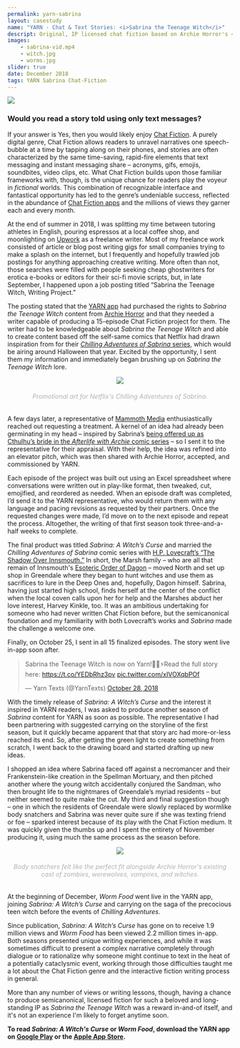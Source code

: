 ```yaml
---
permalink: yarn-sabrina
layout: casestudy
name: "YARN - Chat & Text Stories: <i>Sabrina the Teenage Witch</i>"
descript: Original, IP licensed chat fiction based on Archie Horror's <i>Chilling Adventures of Sabrina</i> written for Mammoth Media's <b>YARN</b> app.
images:
    - sabrina-vid.mp4
    - witch.jpg
    - worms.jpg
slider: true
date: December 2018
tags: YARN Sabrina Chat-Fiction
---
```

<div><img src="{{ site.baseurl }}/img/projects/{{ page.permalink }}/thumb-highdpi.jpg"></div>

### Would you read a story told using only text messages?

If your answer is Yes, then you would likely enjoy [Chat Fiction](https://en.wikipedia.org/wiki/Chat_fiction). A purely digital genre, Chat Fiction allows readers to unravel narratives one speech-bubble at a time by tapping along on their phones, and stories are often characterized by the same time-saving, rapid-fire elements that text messaging and instant messaging share – acronyms, gifs, emojis, soundbites, video clips, etc. What Chat Fiction builds upon those familiar frameworks with, though, is the unique chance for readers play the voyeur in <i>fictional</i> worlds. This combination of recognizable interface and fantastical opportunity has led to the genre’s undeniable success, reflected in the abundance of [Chat Fiction apps](https://www.makeuseof.com/tag/chat-stories-fiction-apps/) and the millions of views they garner each and every month.

At the end of summer in 2018, I was splitting my time between tutoring athletes in English, pouring espressos at a local coffee shop, and moonlighting on [Upwork](https://www.upwork.com/) as a freelance writer.  Most of my freelance work consisted of article or blog post writing gigs for small companies trying to make a splash on the internet, but I frequently and hopefully trawled job postings for anything approaching creative writing. More often than not, those searches were filled with people seeking cheap ghostwriters for erotica e-books or editors for their sci-fi movie scripts, but, in late September, I happened upon a job posting titled “Sabrina the Teenage Witch, Writing Project.”

The posting stated that the [YARN app](https://mammoth.la/apps) had purchased the rights to <i>Sabrina the Teenage Witch</i> content from [Archie Horror](https://store.archiecomics.com/collections/archie-horror) and that they needed a writer capable of producing a 15-episode Chat Fiction project for them. The writer had to be knowledgeable about <i>Sabrina the Teenage Witch</i> and able to create content based off the self-same comics that Netflix had drawn inspiration from for their [<i>Chilling Adventures of Sabrina</i> series](https://www.imdb.com/title/tt7569592/), which would be airing around Halloween that year. Excited by the opportunity, I sent them my information and immediately began brushing up on <i>Sabrina the Teenage Witch</i> lore.

<center><div><img src="{{ site.baseurl }}/img/projects/{{ page.permalink }}/netflix-promo.jpg"></div>
<span style="color:#b2b2b2"><h6>Promotional art for Netflix's <i>Chilling Adventures of Sabrina.</i></h6></span></center>

A few days later, a representative of [Mammoth Media](https://mammoth.la/) enthusiastically reached out requesting a treatment. A kernel of an idea had already been germinating in my head – inspired by Sabrina’s [being offered up as Cthulhu’s bride in the <i>Afterlife with Archie</i> comic series](https://en.wikipedia.org/wiki/Afterlife_with_Archie) – so I sent it to the representative for their appraisal. With their help, the idea was refined into an elevator pitch, which was then shared with Archie Horror, accepted, and commissioned by YARN.

Each episode of the project was built out using an Excel spreadsheet where conversations were written out in play-like format, then tweaked, cut, emojified, and reordered as needed. When an episode draft was completed, I’d send it to the YARN representative, who would return them with any language and pacing revisions as requested by their partners. Once the requested changes were made, I’d move on to the next episode and repeat the process. Altogether, the writing of that first season took three-and-a-half weeks to complete.

The final product was titled <i>Sabrina: A Witch’s Curse</i> and married the <i>Chilling Adventures of Sabrina</i> comic series with [H.P. Lovecraft’s “The Shadow Over Innsmouth.”](https://www.hplovecraft.com/writings/texts/fiction/soi.aspx) In short, the Marsh family – who are all that remain of Innsmouth's [Esoteric Order of Dagon](https://lovecraft.fandom.com/wiki/Esoteric_Order_of_Dagon) – moved North and set up shop in Greendale where they began to hunt witches and use them as sacrifices to lure in the Deep Ones and, hopefully, Dagon himself. Sabrina, having just started high school, finds herself at the center of the conflict when the local coven calls upon her for help and the Marshes abduct her love interest, Harvey Kinkle, too. It was an ambitious undertaking for someone who had never written Chat Fiction before, but the semicanonical foundation and my familiarity with both Lovecraft’s works and <i>Sabrina</i> made the challenge a welcome one.

Finally, on October 25, I sent in all 15 finalized episodes. The story went live in-app soon after.

<blockquote class="twitter-tweet tw-align-center"><p lang="en" dir="ltr">Sabrina the Teenage Witch is now on Yarn!🔮💫⚡️Read the full story here: <a href="https://t.co/YEDbRhz3pv">https://t.co/YEDbRhz3pv</a> <a href="https://t.co/xIVOXqbPOf">pic.twitter.com/xIVOXqbPOf</a></p>&mdash; Yarn Texts (@YarnTexts) <a href="https://twitter.com/YarnTexts/status/1056621261055389696?ref_src=twsrc%5Etfw">October 28, 2018</a></blockquote> <script async src="https://platform.twitter.com/widgets.js" charset="utf-8"></script>

With the timely release of <i>Sabrina: A Witch’s Curse</i> and the interest it inspired in YARN readers, I was asked to produce another season of <i>Sabrina</i> content for YARN as soon as possible. The representative I had been partnering with suggested carrying on the storyline of the first season, but it quickly became apparent that that story arc had more-or-less reached its end. So, after getting the green light to create something from scratch, I went back to the drawing board and started drafting up new ideas.

I shopped an idea where Sabrina faced off against a necromancer and their Frankenstein-like creation in the Spellman Mortuary, and then pitched another where the young witch accidentally conjured the Sandman, who then brought life to the nightmares of Greendale’s myriad residents – but neither seemed to quite make the cut. My third and final suggestion though – one in which the residents of Greendale were slowly replaced by wormlike body snatchers and Sabrina was never quite sure if she was texting friend or foe – sparked interest because of its play with the Chat Fiction medium. It was quickly given the thumbs up and I spent the entirety of November producing it, using much the same process as the season before.

<center><div><img src="{{ site.baseurl }}/img/projects/{{ page.permalink }}/archie-horror.jpg"></div>
<span style="color:#b2b2b2"><h6>Body snatchers felt like the perfect fit alongside Archie Horror's existing cast of zombies, werewolves, vampires, and witches.</h6></span></center>

At the beginning of December, <i>Worm Food</i> went live in the YARN app, joining <i>Sabrina: A Witch’s Curse</i> and carrying on the saga of the precocious teen witch before the events of <i>Chilling Adventures</i>.

Since publication, <i>Sabrina: A Witch’s Curse</i> has gone on to receive 1.9 million views and <i>Worm Food</i> has been viewed 2.2 million times in-app. Both seasons presented unique writing experiences, and while it was sometimes difficult to present a complex narrative completely through dialogue or to rationalize why someone might continue to text in the heat of a potentially cataclysmic event, working through those difficulties taught me a lot about the Chat Fiction genre and the interactive fiction writing process in general.

More than any number of views or writing lessons, though, having a chance to produce semicanonical, licensed fiction for such a beloved and long-standing IP as <i>Sabrina the Teenage Witch</i> was a reward in-and-of itself, and it's not an experience I'm likely to forget anytime soon.

<strong>To read <i>Sabrina: A Witch's Curse</i> or <i>Worm Food</i>, download the YARN app on [Google Play](https://play.google.com/store/apps/details?id=com.science.yarnapp&hl=en_US&gl=US) or the [Apple App Store](https://apps.apple.com/us/app/yarn-chat-text-stories/id1195233335).</strong>

